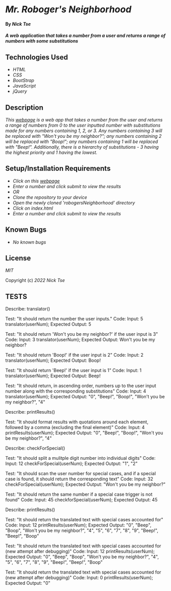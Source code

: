 # _Mr. Roboger's Neighborhood_

#### By _**Nick Tse**_

#### _A web application that takes a number from a user and returns a range of numbers with some substitutions_

## Technologies Used

* _HTML_
* _CSS_
* _BootStrap_
* _JavaScript_
* _jQuery_

## Description

_This [webpage](https://n-tse.github.io/Mr-Robogers-Neighborhood/) is a web app that takes a number from the user and returns a range of numbers from 0 to the user inputted number with substitutions made for any numbers containing 1, 2, or 3. Any numbers containing 3 will be replaced with "Won't you be my neighbor?"; any numbers containing 2 will be replaced with "Boop!"; any numbers containing 1 will be replaced with "Beep!". 
Additionally, there is a hierarchy of substitutions - 3 having the highest priority and 1 having the lowest._

## Setup/Installation Requirements

* _Click on this [webpage](https://n-tse.github.io/Mr-Robogers-Neighborhood/)_
* _Enter a number and click submit to view the results_
* _OR_
* _Clone the repository to your device_
* _Open the newly cloned 'robogersNeighborhood' directory_
* _Click on index.html_
* _Enter a number and click submit to view the results_

## Known Bugs

* _No known bugs_

## License

_MIT_

Copyright (c) _2022_ _Nick Tse_

## TESTS

Describe: translator()

Test: "It should return the number the user inputs."
Code:
Input: 5
translator(userNum);
Expected Output: 5

Test: "It should return 'Won't you be my neighbor?' if the user input is 3"
Code:
Input: 3
translator(userNum);
Expected Output: Won't you be my neighbor?

Test: "It should return 'Boop!' if the user input is 2"
Code:
Input: 2
translator(userNum);
Expected Output: Boop!

Test: "It should return 'Beep!' if the user input is 1"
Code:
Input: 1
translator(userNum);
Expected Output: Beep!

Test: "It should return, in ascending order, numbers up to the user input number along with the corresponding substitutions"
Code:
Input: 4
translator(userNum);
Expected Output: "0", "Beep!", "Boop!", "Won't you be my neighbor?", "4"


Describe: printResults()

Test: "It should format results with quotations around each element, followed by a comma (excluding the final element)"
Code:
Input: 4
printResults(userNum);
Expected Output: "0", "Beep!", "Boop!", "Won't you be my neighbor?", "4"


Describe: checkForSpecial()

Test: "It should split a mulitple digit number into individual digits"
Code:
Input: 12
checkForSpecial(userNum);
Expected Output: "1", "2"

Test: "It should scan the user number for special cases, and if a special case is found, it should return the corresponding text"
Code:
Input: 32
checkForSpecial(userNum);
Expected Output: "Won't you be my neighbor?"

Test: "It should return the same number if a special case trigger is not found"
Code:
Input: 45
checkforSpecial(userNum);
Expected Output: 45


Describe: printResults()

Test: "It should return the translated text with special cases accounted for"
Code:
Input: 12
printResults(userNum);
Expected Output: "0", "Beep", "Boop", "Won't you be my neighbor?", "4", "5", "6", "7", "8", "9", "Beep!", "Beep!", "Boop" 

Test: "It should return the translated text with special cases accounted for (new attempt after debugging)"
Code:
Input: 12
printResults(userNum);
Expected Output: "0", "Beep", "Boop", "Won't you be my neighbor?", "4", "5", "6", "7", "8", "9", "Beep!", "Beep!", "Boop"

Test: "It should return the translated text with special cases accounted for (new attempt after debugging)"
Code:
Input: 0
printResults(userNum);
Expected Output: "0"